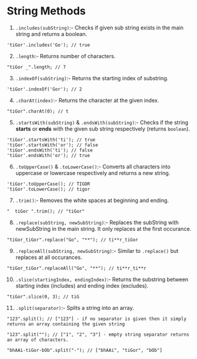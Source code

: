 # String Methods

1. `.includes(subString)`:- Checks if given sub string exists in the main string and returns a boolean.

```JS
'tiGor'.includes('Go'); // true
```

2. `.length`:- Returns number of characters.

```JS
"tiGor _".length; // 7
```

3. `.indexOf(subString)`:- Returns the starting index of substring.

```JS
'tiGor'.indexOf('Gor'); // 2
```

4. `.charAt(index)`:- Returns the character at the given index.

```JS
"tiGor".charAt(0); // t
```

5. `.startsWith(subString)` & `.endsWith(subString)`:- Checks if the string **starts** or **ends** with the given sub string respectively (returns `boolean`).

```JS
'tiGor'.startsWith('ti'); // true
'tiGor'.startsWith('or'); // false
'tiGor'.endsWith('ti'); // false
'tiGor'.endsWith('or'); // true
```

6. `.toUpperCase()` & `.toLowerCase()`:- Converts all characters into uppercase or lowercase respectively and returns a new string.

```JS
'tiGor'.toUpperCase(); // TIGOR
'tiGor'.toLowerCase(); // tigor
```

7. `.trim()`:- Removes the white spaces at beginning and ending.

```JS
"  tiGor ".trim(); // "tiGor"
```

8. `.replace(subString, newSubString)`:- Replaces the subString with newSubString in the main string. It only replaces at the first occurance.

```JS
"tiGor_tiGor".replace("Go", "**"); // ti**r_tiGor
```

9. `.replaceAll(subString, newSubString)`:- Similar to `.replace()` but replaces at all occurances.

```JS
"tiGor_tiGor".replaceAll("Go", "**"); // ti**r_ti**r
```

10. `.slice(startingIndex, endingIndex)`:- Returns the substring between starting index (includes) and ending index (excludes).

```JS
"tiGor".slice(0, 3); // tiG
```

11. `.split(separator)`:- Splits a string into an array.

```JS
"123".split(); // ["123"] - if no separator is given then it simply returns an array containing the given string

"123".split(""); // ["1", "2", "3"] - empty string separator returns an array of characters.

"bhAAi-tiGor-bOb".split("-"); // ["bhAAi", "tiGor", "bOb"]
```
